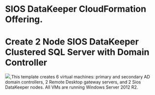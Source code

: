 # SIOS DataKeeper CloudFormation Offering.

# Create 2 Node SIOS DataKeeper Clustered SQL Server with Domain Controller
<a href="https://console.aws.amazon.com/cloudformation/home?region=us-east-1#cstack=sn%7ESIOS%7Cturl%7Ehttps://s3.amazonaws.com/sios-datakeeper/CloudFormation/sios-master.template" target="_blank">
    <img src="DeployToAWS.png"/>
</a>
This template creates 6 virtual machines: primary and secondary AD domain controllers, 2 Remote Desktop gateway servers, and 2 Sios DataKeeper nodes. All VMs are running Windows Server 2012 R2.

